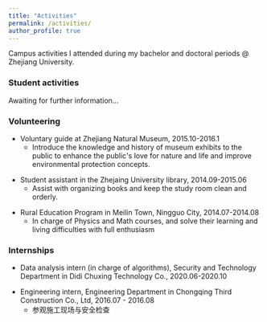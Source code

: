 ```yaml
---
title: "Activities"
permalink: /activities/
author_profile: true
---
```



Campus activities I attended during my bachelor and doctoral periods @ Zhejiang University.


### Student activities

Awaiting for further information... 


### Volunteering

* Voluntary guide at Zhejiang Natural Museum, 2015.10-2016.1
	* Introduce the knowledge and history of museum exhibits to the public to enhance the public's love for nature and life and improve environmental protection concepts.
<!-- 浙江自然博物馆义务讲解志愿活动 向公众介绍博物馆展品的知识，历史等。活动旨在给有知识、有思想、有热情的大学生提供机会，提升社会对自然、对环境的认识水平，增强公众对自然、生命的热爱，促进环保理念的传播、生态文明的建设。2015.10-2016.1 -->

* Student assistant in the Zhejaing University library, 2014.09-2015.06
	* Assist with organizing books and keep the study room clean and orderly.
<!-- 浙大图书馆学生助理  帮助老师整理书籍，维持自习室整洁和秩序 -->

* Rural Education Program in Meilin Town, Ningguo City, 2014.07-2014.08
	* In charge of Physics and Math courses, and solve their learning and living difficulties with full enthusiasm
<!-- 2014.07 - 2014.08 浙江大学学生三农协会赴宁国市梅林镇支教项目 支教团主要成员 • 负责物理、数学教学与日常纪律管理，解决学生学业与生活困难，用自己的公益热心帮助同学 -->



### Internships

* Data analysis intern (in charge of algorithms), Security and Technology Department in Didi Chuxing Technology Co., 2020.06-2020.10
<!-- 2020.5.12-10.22	滴滴安全产品技术部 数据分析实习生（算法） -->
* Engineering intern, Engineering Department in Chongqing Third Construction Co., Ltd, 2016.07 - 2016.08
	* 参观施工现场与安全检查
<!-- 2016.07 - 2016.08 重庆市西南证券股份有限公司总部大楼 工程部实习生
• 项目施工图纸审核，参观施工现场与安全检查，了解实际施工作业流程，协助绘制生化池图纸 -->


